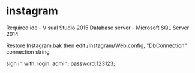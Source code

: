 # instagram

Required ide - Visual Studio 2015
Database server - Microsoft SQL Server 2014

Restore Instagram.bak then edit /Instagram/Web.config, "DbConnection" connection string

sign in with:
login: admin;
password:123123;
